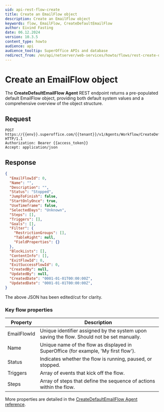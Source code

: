 ```yaml
---
uid: api-rest-flow-create
title: Create an EmailFlow object
description: Create an EmailFlow object
keywords: flow, EmailFlow, CreateDefaultEmailFlow
author: Eivind Fasting
date: 06.12.2024
version: 10.3.5
content_type: howto
audience: api
audience_tooltip: SuperOffice APIs and database
redirect_from: /en/api/netserver/web-services/howto/flows/rest-create-default-email-flow
---
```


# Create an EmailFlow object

The **CreateDefaultEmailFlow Agent** REST endpoint returns a pre-populated default EmailFlow object, providing both default system values and a comprehensive overview of the object structure.

## Request

```http
POST https://{{env}}.superoffice.com/{{tenant}}/v1/Agents/Workflow/CreateDefaultEmailFlow HTTP/1.1
Authorization: Bearer {{access_token}}
Accept: application/json
```

## Response

```json
{
  "EmailFlowId": 0,
  "Name": "",
  "Description": "",
  "Status": "Stopped",
  "JumpToFinish": false,
  "StartOnlyOnce": true,
  "UseTimeframe": false,
  "SelectedDays": "Unknown",
  "Steps": [],
  "Triggers": [],
  "Goals": [],
  "Filter": {
    "RestrictionGroups": [],
    "TableRight": null,
    "FieldProperties": {}
  },
  "BlockLists": [],
  "ContentInfo": [],
  "ExitFlowId": 0,
  "ExitSuccessFlowId": 0,
  "CreatedBy": null,
  "UpdatedBy": null,
  "CreatedDate": "0001-01-01T00:00:00Z",
  "UpdatedDate": "0001-01-01T00:00:00Z",
}
```

The above JSON has been edited/cut for clarity.

### Key flow properties

| Property | Description |
|---|---|
| EmailFlowId | Unique identifier assigned by the system upon saving the flow. Should not be set manually. |
| Name | Unique name of the flow as displayed in SuperOffice (for example, 'My first flow'). |
| Status | Indicates whether the flow is running, paused, or stopped. |
| Triggers | Array of events that kick off the flow. |
| Steps| Array of steps that define the sequence of actions within the flow. |

More properties are detailed in the [CreateDefaultEmailFlow Agent reference][1].

<!-- Referenced links -->
[1]: ../../../reference/restful/agent/Workflow_Agent/v1WorkflowAgent_CreateDefaultEmailFlow.md

